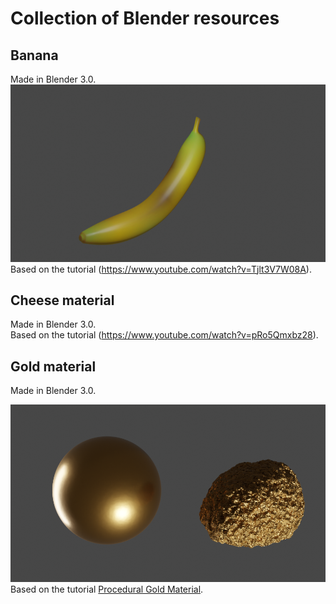 # Collection of Blender resources


## Banana 
Made in Blender 3.0.  
![Banana](/Banana.png)  
Based on the tutorial (https://www.youtube.com/watch?v=Tjlt3V7W08A).  
   

## Cheese material  
Made in Blender 3.0.  
Based on the tutorial (https://www.youtube.com/watch?v=pRo5Qmxbz28).   
   

## Gold material  
Made in Blender 3.0.  

![Gold material](/Gold_material.png)  
Based on the tutorial [Procedural Gold Material](https://www.youtube.com/watch?v=XXZtuPVTU6o).   
